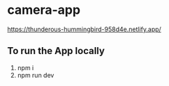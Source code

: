 # camera-app

<a src='https://thunderous-hummingbird-958d4e.netlify.app/'>https://thunderous-hummingbird-958d4e.netlify.app/</a>

## To run the App locally

<ol>
  <li> npm i
  <li> npm run dev
</ol>

